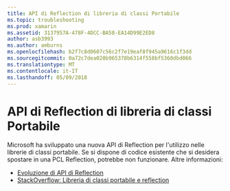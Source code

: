 ```yaml
---
title: API di Reflection di libreria di classi Portabile
ms.topic: troubleshooting
ms.prod: xamarin
ms.assetid: 3137957A-478F-4DCC-BA58-EA14D99E2ED8
author: asb3993
ms.author: amburns
ms.openlocfilehash: b2f7c8d0607c56c2f7e19eaf8f945a9616c1f3dd
ms.sourcegitcommit: 0a72c7dea020b965378b6314f558bf5360dbd066
ms.translationtype: MT
ms.contentlocale: it-IT
ms.lasthandoff: 05/09/2018
---
```

# <a name="pcl-reflection-api"></a>API di Reflection di libreria di classi Portabile

Microsoft ha sviluppato una nuova API di Reflection per l'utilizzo nelle librerie di classi portabile. Se si dispone di codice esistente che si desidera spostare in una PCL Reflection, potrebbe non funzionare. Altre informazioni:

- [Evoluzione di API di Reflection](http://blogs.msdn.com/b/dotnet/archive/2012/08/28/evolving-the-reflection-api.aspx)
- [StackOverflow: Libreria di classi portabile e reflection](http://stackoverflow.com/questions/14061291/portable-class-library-and-reflection)
